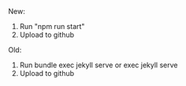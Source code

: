 New:
1. Run "npm run start"
2. Upload to github


Old:
1. Run bundle exec jekyll serve or exec jekyll serve
2. Upload to github

